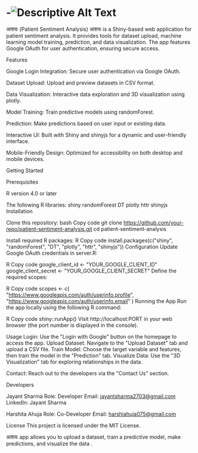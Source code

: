 # -![Descriptive Alt Text](https://www.qminder.com/resources/img/generated/resources/img/blog/importance-patient-satisfaction-1024-de5f604b2.webp)
आशयः (Patient Sentiment Analysis)
आशयः is a Shiny-based web application for patient sentiment analysis. It provides tools for dataset upload, machine learning model training, prediction, and data visualization. The app features Google OAuth for user authentication, ensuring secure access.

Features

Google Login Integration: Secure user authentication via Google OAuth.

Dataset Upload: Upload and preview datasets in CSV format.

Data Visualization: Interactive data exploration and 3D visualization using plotly.

Model Training: Train predictive models using randomForest.

Prediction: Make predictions based on user input or existing data.

Interactive UI: Built with Shiny and shinyjs for a dynamic and user-friendly interface.

Mobile-Friendly Design: Optimized for accessibility on both desktop and mobile devices.

Getting Started

Prerequisites

R version 4.0 or later

The following R libraries:
shiny
randomForest
DT
plotly
httr
shinyjs
Installation

Clone this repository:
bash
Copy code
git clone https://github.com/your-repo/patient-sentiment-analysis.git
cd patient-sentiment-analysis

Install required R packages:
R
Copy code
install.packages(c("shiny", "randomForest", "DT", "plotly", "httr", "shinyjs"))
Configuration
Update Google OAuth credentials in server.R:

R
Copy code
google_client_id <- "YOUR_GOOGLE_CLIENT_ID"
google_client_secret <- "YOUR_GOOGLE_CLIENT_SECRET"
Define the required scopes:

R
Copy code
scopes <- c(
  "https://www.googleapis.com/auth/userinfo.profile",
  "https://www.googleapis.com/auth/userinfo.email"
)
Running the App
Run the app locally using the following R command:

R
Copy code
shiny::runApp()
Visit http://localhost:PORT in your web browser (the port number is displayed in the console).

Usage
Login: Use the "Login with Google" button on the homepage to access the app.
Upload Dataset: Navigate to the "Upload Dataset" tab and upload a CSV file.
Train Model: Choose the target variable and features, then train the model in the "Prediction" tab.
Visualize Data: Use the "3D Visualization" tab for exploring relationships in the data.


Contact: Reach out to the developers via the "Contact Us" section.


Developers


Jayant Sharma
Role: Developer
Email: jayantsharma2703@gmail.com
LinkedIn: Jayant Sharma

Harshita Ahuja
Role: Co-Developer
Email: harshiahuja075@gmail.com


License
This project is licensed under the MIT License.


आशयः app allows you to upload a dataset, train a predictive model, make predictions, and visualize the data .
